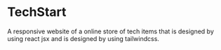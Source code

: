 # TechStart
A responsive website of a online store of tech items that is designed by using react jsx and is designed by using tailwindcss.
